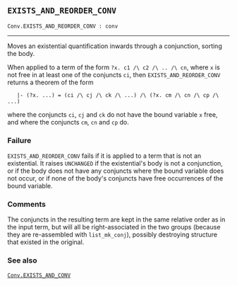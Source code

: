 ## `EXISTS_AND_REORDER_CONV`

``` hol4
Conv.EXISTS_AND_REORDER_CONV : conv
```

------------------------------------------------------------------------

Moves an existential quantification inwards through a conjunction,
sorting the body.

When applied to a term of the form `?x. c1 /\ c2 /\ .. /\ cn`, where `x`
is not free in at least one of the conjuncts `ci`, then
`EXISTS_AND_REORDER_CONV` returns a theorem of the form

``` hol4
   |- (?x. ...) = (ci /\ cj /\ ck /\ ...) /\ (?x. cm /\ cn /\ cp /\ ...)
```

where the conjuncts `ci`, `cj` and `ck` do not have the bound variable
`x` free, and where the conjuncts `cm`, `cn` and `cp` do.

### Failure

`EXISTS_AND_REORDER_CONV` fails if it is applied to a term that is not
an existential. It raises `UNCHANGED` if the existential's body is not a
conjunction, or if the body does not have any conjuncts where the bound
variable does not occur, or if none of the body's conjuncts have free
occurrences of the bound variable.

### Comments

The conjuncts in the resulting term are kept in the same relative order
as in the input term, but will all be right-associated in the two groups
(because they are re-assembled with `list_mk_conj`), possibly destroying
structure that existed in the original.

### See also

[`Conv.EXISTS_AND_CONV`](#Conv.EXISTS_AND_CONV)
